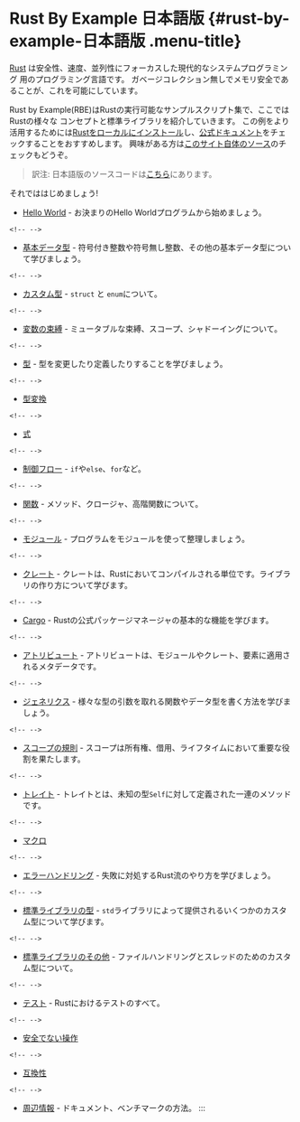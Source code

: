 # Rust By Example 日本語版 {#rust-by-example-日本語版 .menu-title}

[Rust](https://www.rust-lang.org/)
は安全性、速度、並列性にフォーカスした現代的なシステムプログラミング
用のプログラミング言語です。
ガベージコレクション無しでメモリ安全であることが、これを可能にしています。

Rust by
Example(RBE)はRustの実行可能なサンプルスクリプト集で、ここではRustの様々な
コンセプトと標準ライブラリを紹介していきます。
この例をより活用するためには[Rustをローカルにインストール](https://www.rust-lang.org/tools/install)し、[公式ドキュメント](https://doc.rust-lang.org/std/)をチェックすることをおすすめします。
興味がある方は[このサイト自体のソース](https://github.com/rust-lang/rust-by-example)のチェックもどうぞ。

> 訳注:
> 日本語版のソースコードは[こちら](https://github.com/rust-lang-ja/rust-by-example-ja)にあります。

それでははじめましょう!

-   [Hello World](hello.html) - お決まりのHello
    Worldプログラムから始めましょう。

```{=html}
<!-- -->
```
-   [基本データ型](primitives.html) -
    符号付き整数や符号無し整数、その他の基本データ型について学びましょう。

```{=html}
<!-- -->
```
-   [カスタム型](custom_types.html) - `struct` と `enum`について。

```{=html}
<!-- -->
```
-   [変数の束縛](variable_bindings.html) -
    ミュータブルな束縛、スコープ、シャドーイングについて。

```{=html}
<!-- -->
```
-   [型](types.html) - 型を変更したり定義したりすることを学びましょう。

```{=html}
<!-- -->
```
-   [型変換](conversion.html)

```{=html}
<!-- -->
```
-   [式](expression.html)

```{=html}
<!-- -->
```
-   [制御フロー](flow_control.html) - `if`や`else`、`for`など。

```{=html}
<!-- -->
```
-   [関数](fn.html) - メソッド、クロージャ、高階関数について。

```{=html}
<!-- -->
```
-   [モジュール](mod.html) -
    プログラムをモジュールを使って整理しましょう。

```{=html}
<!-- -->
```
-   [クレート](crates.html) -
    クレートは、Rustにおいてコンパイルされる単位です。ライブラリの作り方について学びます。

```{=html}
<!-- -->
```
-   [Cargo](cargo.html) -
    Rustの公式パッケージマネージャの基本的な機能を学びます。

```{=html}
<!-- -->
```
-   [アトリビュート](attribute.html) -
    アトリビュートは、モジュールやクレート、要素に適用されるメタデータです。

```{=html}
<!-- -->
```
-   [ジェネリクス](generics.html) -
    様々な型の引数を取れる関数やデータ型を書く方法を学びましょう。

```{=html}
<!-- -->
```
-   [スコープの規則](scope.html) -
    スコープは所有権、借用、ライフタイムにおいて重要な役割を果たします。

```{=html}
<!-- -->
```
-   [トレイト](trait.html) -
    トレイトとは、未知の型`Self`に対して定義された一連のメソッドです。

```{=html}
<!-- -->
```
-   [マクロ](macros.html)

```{=html}
<!-- -->
```
-   [エラーハンドリング](error.html) -
    失敗に対処するRust流のやり方を学びましょう。

```{=html}
<!-- -->
```
-   [標準ライブラリの型](std.html) -
    `std`ライブラリによって提供されるいくつかのカスタム型について学びます。

```{=html}
<!-- -->
```
-   [標準ライブラリのその他](std_misc.html) -
    ファイルハンドリングとスレッドのためのカスタム型について。

```{=html}
<!-- -->
```
-   [テスト](testing.html) - Rustにおけるテストのすべて。

```{=html}
<!-- -->
```
-   [安全でない操作](unsafe.html)

```{=html}
<!-- -->
```
-   [互換性](compatibility.html)

```{=html}
<!-- -->
```
-   [周辺情報](meta.html) - ドキュメント、ベンチマークの方法。
:::

